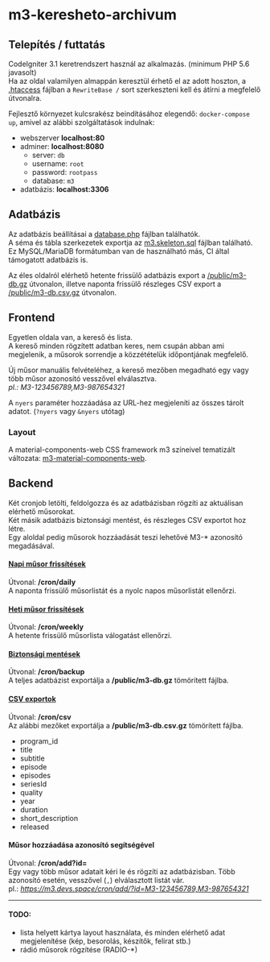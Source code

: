 # m3-keresheto-archivum

## Telepítés / futtatás
CodeIgniter 3.1 keretrendszert használ az alkalmazás. (minimum PHP 5.6 javasolt)  
Ha az oldal valamilyen almappán keresztül érhető el az adott hoszton, a [.htaccess](.htaccess#L10) fájlban a `RewriteBase /` sort szerkeszteni kell és átírni a megfelelő útvonalra.  

Fejlesztő környezet kulcsrakész beindításához elegendő: `docker-compose up`, amivel az alábbi szolgáltatások indulnak:
 * webszerver **localhost:80**
 * adminer: **localhost:8080**
    - server: `db`
    - username: `root`
    - password: `rootpass`
    - database: `m3`
 * adatbázis: **localhost:3306**

## Adatbázis
Az adatbázis beállításai a [database.php](application/config/database.php#L76) fájlban találhatók.  
A séma és tábla szerkezetek exportja az [m3.skeleton.sql](.sql/m3.skeleton.sql) fájlban található. Ez MySQL/MariaDB formátumban van de használható más, CI által támogatott adatbázis is.  

Az éles oldalról elérhető hetente frissülő adatbázis export a [/public/m3-db.gz](https://m3.devs.space/public/m3-db.gz) útvonalon, illetve naponta frissülő részleges CSV export a [/public/m3-db.csv.gz](https://m3.devs.space/public/m3-db.csv.gz) útvonalon.

## Frontend
Egyetlen oldala van, a kereső és lista.  
A kereső minden rögzített adatban keres, nem csupán abban ami megjelenik, a műsorok sorrendje a közzétételük időpontjának megfelelő.  

Új műsor manuális felvételéhez, a kereső mezőben megadható egy vagy több műsor azonosító vesszővel elválasztva.  
*pl.: M3-123456789,M3-987654321*  

A `nyers` paraméter hozzáadása az URL-hez megjeleníti az összes tárolt adatot. (`?nyers` vagy `&nyers` utótag)

### Layout
A material-components-web CSS framework m3 színeivel tematizált változata: [m3-material-components-web](http://github.com/a-sync/m3-material-components-web).

## Backend
Két cronjob letölti, feldolgozza és az adatbázisban rögzíti az aktuálisan elérhető műsorokat.  
Két másik adatbázis biztonsági mentést, és részleges CSV exportot hoz létre.  
Egy aloldal pedig műsorok hozzáadását teszi lehetővé M3-* azonosító megadásával.  

#### [Napi műsor frissítések](https://github.com/a-sync/m3-keresheto-archivum/actions/workflows/cron-daily.yaml)
Útvonal: **/cron/daily**  
A naponta frissülő műsorlistát és a nyolc napos műsorlistát ellenőrzi.  

#### [Heti műsor frissítések](https://github.com/a-sync/m3-keresheto-archivum/actions/workflows/cron-weekly.yaml)
Útvonal: **/cron/weekly**  
A hetente frissülő műsorlista válogatást ellenőrzi.  

#### [Biztonsági mentések](https://github.com/a-sync/m3-keresheto-archivum/actions/workflows/cron-backup.yaml)
Útvonal: **/cron/backup**  
A teljes adatbázist exportálja a **/public/m3-db.gz** tömörített fájlba.  

#### [CSV exportok](https://github.com/a-sync/m3-keresheto-archivum/actions/workflows/cron-csv.yaml)
Útvonal: **/cron/csv**  
Az alábbi mezőket exportálja a **/public/m3-db.csv.gz** tömörített fájlba.  
 * program_id
 * title
 * subtitle
 * episode
 * episodes
 * seriesId
 * quality
 * year
 * duration
 * short_description
 * released

#### Műsor hozzáadása azonosító segítségével
Útvonal: **/cron/add?id=**  
Egy vagy több műsor adatait kéri le és rögzíti az adatbázisban. Több azonosító esetén, vesszővel (`,`) elválasztott listát vár.  
pl.: *https://m3.devs.space/cron/add/?id=M3-123456789,M3-987654321*

---

#### TODO:
 * lista helyett kártya layout használata, és minden elérhető adat megjelenítése (kép, besorolás, készítők, felirat stb.)  
 * rádió műsorok rögzítése (RADIO-*)  